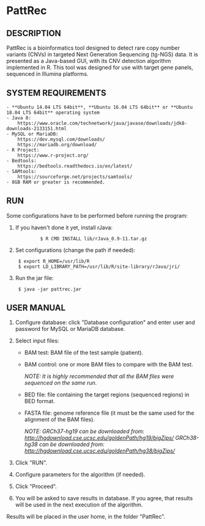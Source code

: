 PattRec
=============================

DESCRIPTION
------------
PattRec is a bioinformatics tool designed to detect rare copy number variants (CNVs) in targeted Next Generation Sequencing (tg-NGS) data. It is presented as a Java-based GUI, with its CNV detection algorithm implemented in R.
This tool was designed for use with target gene panels, sequenced in Illumina platforms.



SYSTEM REQUIREMENTS
-------------------
	- **Ubuntu 14.04 LTS 64bit**, **Ubuntu 16.04 LTS 64bit** or **Ubuntu 18.04 LTS 64bit** operating system
	- Java 8:
		https://www.oracle.com/technetwork/java/javase/downloads/jdk8-downloads-2133151.html
	- MySQL or MariaDB: 
		https://dev.mysql.com/downloads/
		https://mariadb.org/download/
	- R Project:
		https://www.r-project.org/
	- Bedtools:
		https://bedtools.readthedocs.io/en/latest/
	- SAMtools:
		https://sourceforge.net/projects/samtools/
	- 8GB RAM or greater is recommended.


RUN
------------
Some configurations have to be performed before running the program: 

1. If you haven't done it yet, install rJava:

                $ R CMD INSTALL lib/rJava_0.9-11.tar.gz


2. Set configurations (change the path if needed):

		$ export R_HOME=/usr/lib/R
		$ export LD_LIBRARY_PATH=/usr/lib/R/site-library/rJava/jri/


3. Run the jar file:
	
		$ java -jar pattrec.jar
	



USER MANUAL
------------
1. Configure database: click "Database configuration" and enter user and password for MySQL or MariaDB database.

2. Select input files:
	- BAM test: BAM file of the test sample (patient).
	- BAM control: one or more BAM files to compare with the BAM test.
		
		*NOTE: It is highly recommended that all the BAM files were sequenced on the same run.*
	- BED file: file containing the target regions (sequenced regions) in BED format.
	- FASTA file: genome reference file (it must be the same used for the alignment of the BAM files).
		
		*NOTE: GRCh37-hg19 can be downloaded from: http://hgdownload.cse.ucsc.edu/goldenPath/hg19/bigZips/*
		*GRCh38-hg38 can be downloaded from: http://hgdownload.cse.ucsc.edu/goldenPath/hg38/bigZips/*

3. Click "RUN".

4. Configure parameters for the algorithm (if needed).

5. Click "Proceed".

6. You will be asked to save results in database. If you agree, that results will be used in the next execution of the algorithm.

Results will be placed in the user home, in the folder "PattRec".



